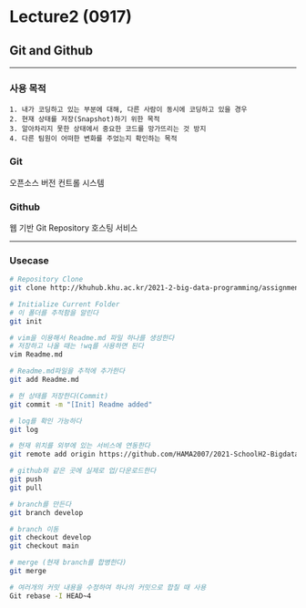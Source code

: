 # Lecture2 (0917)
## Git and Github 
---
### 사용 목적
```
1. 내가 코딩하고 있는 부분에 대해, 다른 사람이 동시에 코딩하고 있을 경우
2. 현재 상태를 저장(Snapshot)하기 위한 목적
3. 알아차리지 못한 상태에서 중요한 코드를 망가뜨리는 것 방지
4. 다른 팀원이 어떠한 변화를 주었는지 확인하는 목적
```

### Git
오픈소스 버전 컨트롤 시스템
### Github
웹 기반 Git Repository 호스팅 서비스

---
### Usecase
```bash
# Repository Clone
git clone http://khuhub.khu.ac.kr/2021-2-big-data-programming/assignment.git

# Initialize Current Folder
# 이 폴더를 추적함을 알린다
git init

# vim을 이용해서 Readme.md 파일 하나를 생성한다
# 저장하고 나올 때는 !wq를 사용하면 된다
vim Readme.md

# Readme.md파일을 추적에 추가한다
git add Readme.md

# 현 상태를 저장한다(Commit)
git commit -m "[Init] Readme added"

# log를 확인 가능하다
git log

# 현재 위치를 외부에 있는 서비스에 연동한다
git remote add origin https://github.com/HAMA2007/2021-SchoolH2-Bigdata.git

# github와 같은 곳에 실제로 업/다운로드한다
git push
git pull

# branch를 만든다
git branch develop

# branch 이동
git checkout develop
git checkout main

# merge (현재 branch를 합병한다)
git merge

# 여러개의 커밋 내용을 수정하여 하나의 커밋으로 합칠 때 사용
Git rebase -I HEAD~4
```
